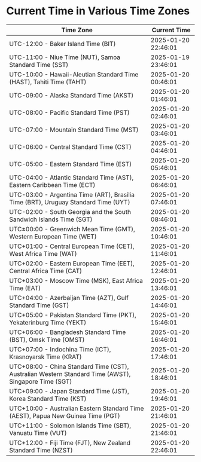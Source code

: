 # Current Time in Various Time Zones

| Time Zone | Current Time |
|-----------|--------------|
| UTC-12:00 - Baker Island Time (BIT) | 2025-01-20 22:46:01 |
| UTC-11:00 - Niue Time (NUT), Samoa Standard Time (SST) | 2025-01-19 23:46:01 |
| UTC-10:00 - Hawaii-Aleutian Standard Time (HAST), Tahiti Time (TAHT) | 2025-01-20 00:46:01 |
| UTC-09:00 - Alaska Standard Time (AKST) | 2025-01-20 01:46:01 |
| UTC-08:00 - Pacific Standard Time (PST) | 2025-01-20 02:46:01 |
| UTC-07:00 - Mountain Standard Time (MST) | 2025-01-20 03:46:01 |
| UTC-06:00 - Central Standard Time (CST) | 2025-01-20 04:46:01 |
| UTC-05:00 - Eastern Standard Time (EST) | 2025-01-20 05:46:01 |
| UTC-04:00 - Atlantic Standard Time (AST), Eastern Caribbean Time (ECT) | 2025-01-20 06:46:01 |
| UTC-03:00 - Argentina Time (ART), Brasília Time (BRT), Uruguay Standard Time (UYT) | 2025-01-20 07:46:01 |
| UTC-02:00 - South Georgia and the South Sandwich Islands Time (SGT) | 2025-01-20 08:46:01 |
| UTC±00:00 - Greenwich Mean Time (GMT), Western European Time (WET) | 2025-01-20 10:46:01 |
| UTC+01:00 - Central European Time (CET), West Africa Time (WAT) | 2025-01-20 11:46:01 |
| UTC+02:00 - Eastern European Time (EET), Central Africa Time (CAT) | 2025-01-20 12:46:01 |
| UTC+03:00 - Moscow Time (MSK), East Africa Time (EAT) | 2025-01-20 13:46:01 |
| UTC+04:00 - Azerbaijan Time (AZT), Gulf Standard Time (GST) | 2025-01-20 14:46:01 |
| UTC+05:00 - Pakistan Standard Time (PKT), Yekaterinburg Time (YEKT) | 2025-01-20 15:46:01 |
| UTC+06:00 - Bangladesh Standard Time (BST), Omsk Time (OMST) | 2025-01-20 16:46:01 |
| UTC+07:00 - Indochina Time (ICT), Krasnoyarsk Time (KRAT) | 2025-01-20 17:46:01 |
| UTC+08:00 - China Standard Time (CST), Australian Western Standard Time (AWST), Singapore Time (SGT) | 2025-01-20 18:46:01 |
| UTC+09:00 - Japan Standard Time (JST), Korea Standard Time (KST) | 2025-01-20 19:46:01 |
| UTC+10:00 - Australian Eastern Standard Time (AEST), Papua New Guinea Time (PGT) | 2025-01-20 21:46:01 |
| UTC+11:00 - Solomon Islands Time (SBT), Vanuatu Time (VUT) | 2025-01-20 21:46:01 |
| UTC+12:00 - Fiji Time (FJT), New Zealand Standard Time (NZST) | 2025-01-20 22:46:01 |
